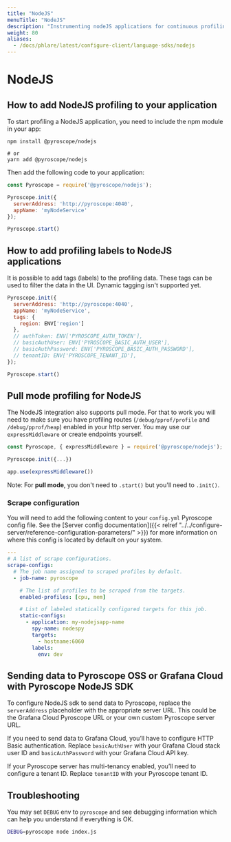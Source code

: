 ```yaml
---
title: "NodeJS"
menuTitle: "NodeJS"
description: "Instrumenting nodeJS applications for continuous profiling"
weight: 80
aliases:
  - /docs/phlare/latest/configure-client/language-sdks/nodejs
---
```


# NodeJS

## How to add NodeJS profiling to your application

To start profiling a NodeJS application, you need to include the npm module in your app:

```
npm install @pyroscope/nodejs

# or
yarn add @pyroscope/nodejs
```

Then add the following code to your application:

```javascript
const Pyroscope = require('@pyroscope/nodejs');

Pyroscope.init({
  serverAddress: 'http://pyroscope:4040',
  appName: 'myNodeService'
});

Pyroscope.start()
```

## How to add profiling labels to NodeJS applications

It is possible to add tags (labels) to the profiling data. These tags can be used to filter the data in the UI. Dynamic tagging isn't supported yet.

```javascript
Pyroscope.init({
  serverAddress: 'http://pyroscope:4040',
  appName: 'myNodeService',
  tags: {
    region: ENV['region']
  },
  // authToken: ENV['PYROSCOPE_AUTH_TOKEN'],
  // basicAuthUser: ENV['PYROSCOPE_BASIC_AUTH_USER'],
  // basicAuthPassword: ENV['PYROSCOPE_BASIC_AUTH_PASSWORD'],
  // tenantID: ENV['PYROSCOPE_TENANT_ID'],
});

Pyroscope.start()
```

## Pull mode profiling for NodeJS

The NodeJS integration also supports pull mode. For that to work you will need to make sure you have profiling routes (`/debug/pprof/profile` and `/debug/pprof/heap`) enabled in your http server. You may use our `expressMiddleware` or create endpoints yourself.

```javascript
const Pyroscope, { expressMiddleware } = require('@pyroscope/nodejs');

Pyroscope.init({...})

app.use(expressMiddleware())
```

Note: For __pull mode__, you don't need to `.start()` but you'll need to `.init()`.

### Scrape configuration

You will need to add the following content to your `config.yml` Pyroscope config file. See the [Server config documentation]({{< relref "../../configure-server/reference-configuration-parameters/" >}}) for more information on where this config is located by default on your system.

```yaml
---
# A list of scrape configurations.
scrape-configs:
  # The job name assigned to scraped profiles by default.
  - job-name: pyroscope

    # The list of profiles to be scraped from the targets.
    enabled-profiles: [cpu, mem]

    # List of labeled statically configured targets for this job.
    static-configs:
      - application: my-nodejsapp-name
        spy-name: nodespy
        targets:
          - hostname:6060
        labels:
          env: dev
```

## Sending data to Pyroscope OSS or Grafana Cloud with Pyroscope NodeJS SDK

To configure NodeJS sdk to send data to Pyroscope, replace the `serverAddress` placeholder with the appropriate server URL. This could be the Grafana Cloud Pyroscope URL or your own custom Pyroscope server URL.

If you need to send data to Grafana Cloud, you’ll have to configure HTTP Basic authentication. Replace `basicAuthUser` with your Grafana Cloud stack user ID and `basicAuthPassword` with your Grafana Cloud API key.

If your Pyroscope server has multi-tenancy enabled, you’ll need to configure a tenant ID. Replace `tenantID` with your Pyroscope tenant ID.

## Troubleshooting

You may set `DEBUG` env to `pyroscope` and see debugging information which can help you understand if everything is OK.

```bash
DEBUG=pyroscope node index.js
```
